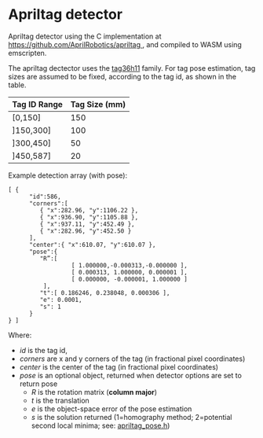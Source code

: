 # Apriltag detector

Apriltag detector using the C implementation at [ https://github.com/AprilRobotics/apriltag ](https://github.com/AprilRobotics/apriltag), and compiled to WASM using emscripten.

The apriltag dectector uses the [tag36h11](http://ptolemy.berkeley.edu/ptolemyII/ptII11.0/ptII/doc/codeDoc/edu/umich/eecs/april/tag/Tag36h11.html) family. For tag pose estimation, tag sizes are assumed to be fixed, according to the tag id, as shown in the table.

Tag ID Range | Tag Size (mm)
------------ | -------------
[0,150] | 150
]150,300] | 100
]300,450] | 50
]450,587] | 20

Example detection array (with pose):
```
[ {
      "id":586,
      "corners":[ 
         { "x":282.96, "y":1106.22 },
         { "x":936.90, "y":1105.88 },
         { "x":937.11, "y":452.49 },
         { "x":282.96, "y":452.50 }
      ],
      "center":{ "x":610.07, "y":610.07 },
      "pose":{ 
         "R”:[  
                  [ 1.000000,-0.000313,-0.000000 ],
                  [ 0.000313, 1.000000, 0.000001 ],
                  [ 0.000000, -0.000001, 1.000000 ]  
          ],
         "t":[ 0.186246, 0.238048, 0.000306 ],
         "e": 0.0001,
         "s": 1
      }
} ]
```
Where:
* *id* is the tag id, 
* *corners* are x and y corners of the tag (in fractional pixel coordinates) 
* *center* is the center of the tag (in fractional pixel coordinates) 
* *pose* is an optional object, returned when detector options are set to return pose
  * *R* is the rotation matrix (**column major**)
  * *t* is the translation 
  * *e* is the object-space error of the pose estimation
  * *s* is the solution returned (1=homography method; 2=potential second local minima; see: [apriltag_pose.h](https://github.com/AprilRobotics/apriltag/blob/master/apriltag_pose.h))
